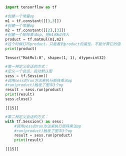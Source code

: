 

```python
import tensorflow as tf
```


```python
#创建一个常量op
m1 = tf.constant([[3,3]])
#创建一个常量op
m2 = tf.constant([[2],[3]])
#创建一个矩阵乘法op，把m1和m2传入
product = tf.matmul(m1,m2)
#这个时候打印product，只能看到product的属性，不能计算它的值
print(product)
```

    Tensor("MatMul:0", shape=(1, 1), dtype=int32)
    


```python
#第一种定义会话的方式：
#定义一个会话，启动默认图
sess = tf.Session()
#调用sess的run方法来执行矩阵乘法op
#run(product)触发了图中3个op
result = sess.run(product)
print(result)
sess.close()
```

    [[15]]
    


```python
#第二种定义会话的方式：
with tf.Session() as sess:
    #调用sess的run方法来执行矩阵乘法op
    #run(product)触发了图中3个op
    result = sess.run(product)
    print(result)
```

    [[15]]
    


```python

```
